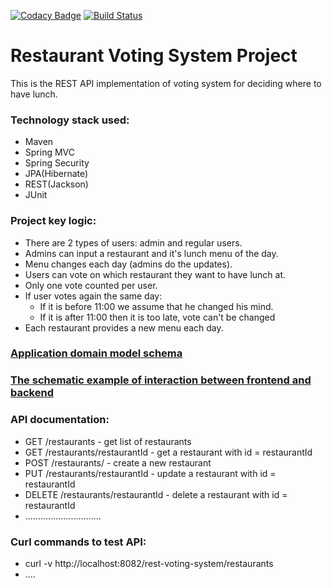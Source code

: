 [![Codacy Badge](https://app.codacy.com/project/badge/Grade/7cbbfc11cdca4502899c50db977bbfe3)](https://www.codacy.com/gh/igar15/restaurant-voting-system/dashboard)
[![Build Status](https://api.travis-ci.com/igar15/restaurant-voting-system.svg?branch=master)](https://travis-ci.com//igar15/restaurant-voting-system)

Restaurant Voting System Project 
=================================

This is the REST API implementation of voting system for deciding where to have lunch.

### Technology stack used: 
* Maven
* Spring MVC
* Spring Security
* JPA(Hibernate)
* REST(Jackson)
* JUnit

### Project key logic:
* There are 2 types of users: admin and regular users.
* Admins can input a restaurant and it's lunch menu of the day.
* Menu changes each day (admins do the updates).
* Users can vote on which restaurant they want to have lunch at.
* Only one vote counted per user.
* If user votes again the same day:
    - If it is before 11:00 we assume that he changed his mind.
    - If it is after 11:00 then it is too late, vote can't be changed
* Each restaurant provides a new menu each day.

### <a href="domain_model.md">Application domain model schema</a>

### <a href="interaction_example.md">The schematic example of interaction between frontend and backend</a>

### API documentation:
- GET /restaurants - get list of restaurants
- GET /restaurants/restaurantId - get a restaurant with id = restaurantId
- POST /restaurants/ - create a new restaurant
- PUT /restaurants/restaurantId - update a restaurant with id = restaurantId
- DELETE /restaurants/restaurantId - delete a restaurant with id = restaurantId
- ..............................

### Curl commands to test API:
- curl -v http://localhost:8082/rest-voting-system/restaurants
- ....
